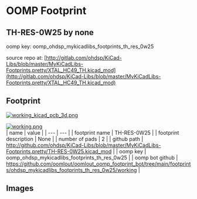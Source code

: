 # OOMP Footprint  
## TH-RES-0W25  by none  
  
oomp key: oomp_ohdsp_mykicadlibs_footprints_th_res_0w25  
  
source repo at: [http://gitlab.com/ohdsp/KiCad-Libs/blob/master/MyKiCadLibs-Footprints.pretty/XTAL_HC49_TH.kicad_mod](http://gitlab.com/ohdsp/KiCad-Libs/blob/master/MyKiCadLibs-Footprints.pretty/XTAL_HC49_TH.kicad_mod)  
## Footprint  
  
[![working_kicad_pcb_3d.png](working_kicad_pcb_3d_600.png)](working_kicad_pcb_3d.png)  
  
[![working.png](working_600.png)](working.png)  
| name | value | 
| --- | --- | 
| footprint name | TH-RES-0W25 | 
| footprint description | None | 
| number of pads | 2 | 
| github path | http://github.com/ohdsp/KiCad-Libs/blob/master/MyKiCadLibs-Footprints.pretty/TH-RES-0W25.kicad_mod | 
| oomp key | oomp_ohdsp_mykicadlibs_footprints_th_res_0w25 | 
| oomp bot github | https://github.com/oomlout/oomlout_oomp_footprint_bot/tree/main/footprints/ohdsp_mykicadlibs_footprints_th_res_0w25/working | 
## Images  

